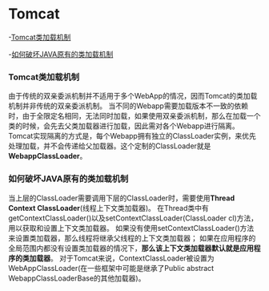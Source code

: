# Tomcat 
-[Tomcat类加载机制](#Tomcat类加载机制)

-[如何破坏JAVA原有的类加载机制](#如何破坏JAVA原有的类加载机制)

### Tomcat类加载机制

由于传统的双亲委派机制并不适用于多个WebApp的情况，因而Tomcat的类加载机制并非传统的双亲委派机制。
当不同的Webapp需要加载版本不一致的依赖时，由于全限定名相同，无法同时加载，如果使用双亲委派机制，那么在加载一个类的时候，会先去父类加载器进行加载，因此需对各个Webapp进行隔离。
Tomcat实现隔离的方式是，每个Webapp拥有独立的ClassLoader实例，来优先处理加载，并不会传递给父加载器。这个定制的ClassLoader就是**WebappClassLoader**。



### 如何破坏JAVA原有的类加载机制

当上层的ClassLoader需要调用下层的ClassLoader时，需要使用**Thread Context ClassLoader**(线程上下文类加载器)。
在Thread类中有getContextClassLoader()以及setContextClassLoader(ClassLoader cl)方法，用以获取和设置上下文类加载器。
如果没有使用setContextClassLoader()方法来设置类加载器，那么线程将继承父线程的上下文类加载器；
如果在应用程序的全局范围内都没有设置类加载器的情况下，**那么该上下文类加载器默认就是应用程序的类加载器**。
对于Tomcat来说，ContextClassLoader被设置为WebAppClassLoader(在一些框架中可能是继承了Public abstract WebappClassLoaderBase的其他加载器)。

